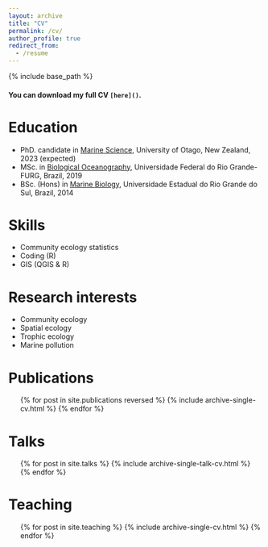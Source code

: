 ```yaml
---
layout: archive
title: "CV"
permalink: /cv/
author_profile: true
redirect_from:
  - /resume
---
```


{% include base_path %}

#### You can download my full CV `[here]()`.  

Education
======
* PhD. candidate in [Marine Science](https://www.otago.ac.nz/marinescience/otago041399.html), University of Otago, New Zealand, 2023 (expected)
* MSc. in [Biological Oceanography](https://ppgocbio.furg.br/en/), Universidade Federal do Rio Grande-FURG, Brazil, 2019
* BSc. (Hons) in [Marine Biology](https://www.ufrgs.br/comgradbiomar/), Universidade Estadual do Rio Grande do Sul, Brazil, 2014
  
Skills
======
* Community ecology statistics
* Coding (R)
* GIS (QGIS & R)

Research interests
======
* Community ecology
* Spatial ecology
* Trophic ecology
* Marine pollution

Publications
======
  <ul>{% for post in site.publications reversed %}
    {% include archive-single-cv.html %}
  {% endfor %}</ul>
  
Talks
======
  <ul>{% for post in site.talks %}
    {% include archive-single-talk-cv.html %}
  {% endfor %}</ul>
  
Teaching
======
  <ul>{% for post in site.teaching %}
    {% include archive-single-cv.html %}
  {% endfor %}</ul>
  
